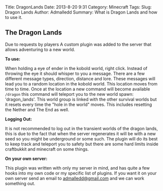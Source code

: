 Title: DragonLands
Date: 2013-8-20 9:31
Category: Minecraft
Tags: 
Slug: Dragon Lands
Author: Admalledd
Summary: What is Dragon Lands and how to use it.

**The Dragon Lands**
--------------------

Due to requests by players A custom plugin was added to the server that allows adventuring to a new world.


**To use:**

When holding a eye of ender in the kobold world, right click. Instead of throwing the eye it should whisper to you a message. There are a few different message types, direction, distance and lore. These messages will lead you to a random location in the kobold world. This location moves from time to time. Once at the location a new command will become available `/dragon` this command will teleport you to the new world spawn: 'dragon_lands'. This world group is linked with the other survival worlds but it resets every time the "hole in the world" moves. This includes resetting the Nether and The End as well.

**Logging Out:**

It is not recommended to log out in the transient worlds of the dragon lands, this is due to the fact that when the server regenerates it will be with a new seed so you might be underground or some such. The plugin will do its best to keep track and teleport you to safety but there are some hard limits inside craftbukkit and minecraft on some things.


**On your own server:**

This plugin was written with only my server in mind, and has quite a few hooks into my own code or my specific list of plugins. If you want it on your own server send an email to admalledd@gmail.com and we can work something out.